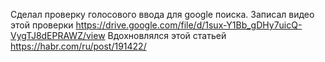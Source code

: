 Сделал проверку голосового ввода для google поиска. Записал видео этой проверки  https://drive.google.com/file/d/1sux-Y1Bb_gDHy7uicQ-VygTJ8dEPRAWZ/view
Вдохновлялся этой статьей https://habr.com/ru/post/191422/  
